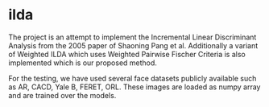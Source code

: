 # ilda
The project is an attempt to implement the Incremental Linear Discriminant Analysis from the 2005 paper of Shaoning Pang et al.
Additionally a variant of Weighted ILDA which uses Weighted Pairwise Fischer Criteria is also implemented which is our proposed method.

For the testing, we have used several face datasets publicly available such as AR, CACD, Yale B, FERET, ORL. These images are loaded as numpy array and are trained over the models.
